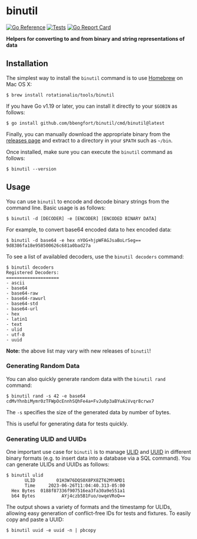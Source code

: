 # binutil

[![Go Reference](https://pkg.go.dev/badge/github.com/bbengfort/binutil.svg)](https://pkg.go.dev/github.com/bbengfort/binutil)
[![Tests](https://github.com/bbengfort/binutil/actions/workflows/test.yaml/badge.svg)](https://github.com/bbengfort/binutil/actions/workflows/test.yaml)
[![Go Report Card](https://goreportcard.com/badge/github.com/bbengfort/binutil)](https://goreportcard.com/report/github.com/bbengfort/binutil)

**Helpers for converting to and from binary and string representations of data**

## Installation

The simplest way to install the `binutil` command is to use [Homebrew](https://github.com/rotationalio/homebrew-tools) on Mac OS X:

```
$ brew install rotationalio/tools/binutil
```

If you have Go v1.19 or later, you can install it directly to your `$GOBIN` as follows:

```
$ go install github.com/bbengfort/binutil/cmd/binutil@latest
```

Finally, you can manually download the appropriate binary from the [releases page](https://github.com/bbengfort/binutil/releases) and extract to a directory in your `$PATH` such as `~/bin`.

Once installed, make sure you can execute the `binutil` command as follows:

```
$ binutil --version
```

## Usage

You can use `binutil` to encode and decode binary strings from the command line. Basic usage is as follows:

```
$ binutil -d [DECODER] -e [ENCODER] [ENCODED BINARY DATA]
```

For example, to convert base64 encoded data to hex encoded data:

```
$ binutil -d base64 -e hex nYOG+hjpWFAGJsaBoLrSeg==
9d8386fa18e958500626c681a0bad27a
```

To see a list of availabled decoders, use the `binutil decoders` command:

```
$ binutil decoders
Registered Decoders:
====================
- ascii
- base64
- base64-raw
- base64-rawurl
- base64-std
- base64-url
- hex
- latin1
- text
- ulid
- utf-8
- uuid
```

**Note:** the above list may vary with new releases of `binutil`!

### Generating Random Data

You can also quickly generate random data with the `binutil rand` command:

```
$ binutil rand -s 42 -e base64
cdMvYhnbiMymr0zTFWpOcEnnhSQhFe4a+FvJu0p3aBYuAiVvqr8crwx7
```

The `-s` specifies the size of the generated data by number of bytes.

This is useful for generating data for tests quickly.

### Generating ULID and UUIDs

One important use case for `binutil` is to manage [ULID](https://github.com/oklog/ulid) and [UUID](https://github.com/google/uuid) in different binary formats (e.g. to insert data into a database via a SQL command). You can generate ULIDs and UUIDs as follows:

```
$ binutil ulid
       ULID        01H3W76DQS0X8PX8ZT62MYAMD1
       Time     2023-06-26T11:04:40.313-05:00
  Hex Bytes  0188f87336f907516ea3fa30a9e551a1
  b64 Bytes          AYj4czb5B1Fuo/owqeVRoQ==
```

The output shows a variety of formats and the timestamp for ULIDs, allowing easy generation of conflict-free IDs for tests and fixtures. To easily copy and paste a UUID:

```
$ binutil uuid -e uuid -n | pbcopy
```